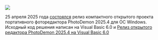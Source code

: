 <!--2025-04-26 07:59:30-->
<div class="yb">
  <div class="rss habr"><img src="https://habrastorage.org/getpro/habr/upload_files/553/9b8/0ec/5539b80ecad73747c81950ae85b9c46c.jpg" /><p>25 апреля 2025 года <a href="https://github.com/tannerhelland/PhotoDemon/releases/tag/v2025.4" rel="noopener noreferrer nofollow">состоялся</a> релиз компактного открытого проекта портативного фоторедактора PhotoDemon 2025.4 для ОС Windows. Исходный код решения написан на Visual Basic 6.0 и <a href="https://github.com/tannerhelland/PhotoDemon" rel="noopener... <p class="titl"><a href="https://habr.com/ru/news/904610/?utm_source=habrahabr&utm_medium=rss&utm_campaign=904610">Релиз открытого редактора PhotoDemon 2025.4 на Visual Basic 6.0</a></p></div>
</div>
